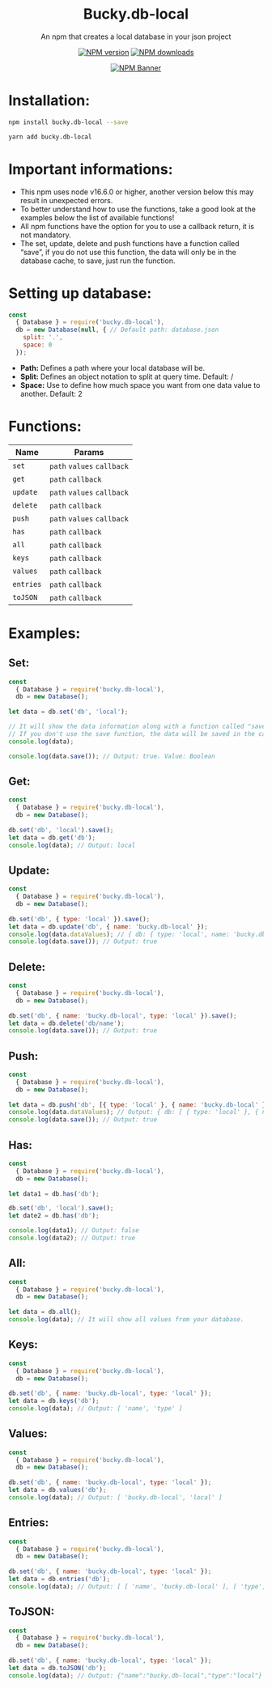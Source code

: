 <div align="center">
  <h1>Bucky.db-local</h1>
  <p>An npm that creates a local database in your json project</p>
  <p>
    <a href="https://www.npmjs.com/package/bucky.db-local"><img src="https://img.shields.io/npm/v/bucky.db-local?maxAge=3600" alt="NPM version" /></a>
    <a href="https://www.npmjs.com/package/bucky.db-local"><img src="https://img.shields.io/npm/dt/bucky.db-local?maxAge=3600" alt="NPM downloads" /></a>
  </p>
  <p>
    <a href="https://www.npmjs.com/package/bucky.db-local"><img src="https://nodei.co/npm/bucky.db-local.png?downloads=true&stars=true" alt="NPM Banner"></a>
  </p>
</div>

# Installation:
```sh
npm install bucky.db-local --save

yarn add bucky.db-local
```

# Important informations:
- This npm uses node v16.6.0 or higher, another version below this may result in unexpected errors.
- To better understand how to use the functions, take a good look at the examples below the list of available functions!
- All npm functions have the option for you to use a callback return, it is not mandatory.
- The set, update, delete and push functions have a function called “save”, if you do not use this function, the data will only be in the database cache, to save, just run the function.

# Setting up database:
```js
const
  { Database } = require('bucky.db-local'),
  db = new Database(null, { // Default path: database.json
    split: '.',
    space: 0
  });
```

- **Path:** Defines a path where your local database will be.
- **Split:** Defines an object notation to split at query time. Default: /
- **Space:** Use to define how much space you want from one data value to another. Default: 2

# Functions:
| Name | Params |
| ------ | -------- |
| `set` | `path` `values` `callback` |
| `get` | `path` `callback` |
| `update` | `path` `values` `callback` |
| `delete` | `path` `callback` |
| `push` | `path` `values` `callback` |
| `has` | `path` `callback` |
| `all` | `path` `callback` |
| `keys` | `path` `callback` |
| `values` | `path` `callback` |
| `entries` | `path` `callback` |
| `toJSON` | `path` `callback` |

# Examples:
## Set:
```js
const
  { Database } = require('bucky.db-local'),
  db = new Database();
  
let data = db.set('db', 'local');

// It will show the data information along with a function called "save".
// If you don't use the save function, the data will be saved in the cache.
console.log(data);

console.log(data.save()); // Output: true. Value: Boolean
```

## Get:
```js
const
  { Database } = require('bucky.db-local'),
  db = new Database();
  
db.set('db', 'local').save();
let data = db.get('db');
console.log(data); // Output: local
```

## Update:
```js
const
  { Database } = require('bucky.db-local'),
  db = new Database();
  
db.set('db', { type: 'local' }).save();
let data = db.update('db', { name: 'bucky.db-local' });
console.log(data.dataValues); // { db: { type: 'local', name: 'bucky.db-local' } }
console.log(data.save()); // Output: true
```

## Delete:
```js
const
  { Database } = require('bucky.db-local'),
  db = new Database();
  
db.set('db', { name: 'bucky.db-local', type: 'local' }).save();
let data = db.delete('db/name');
console.log(data.save()); // Output: true
```

## Push:
```js
const
  { Database } = require('bucky.db-local'),
  db = new Database();
  
let data = db.push('db', [{ type: 'local' }, { name: 'bucky.db-local' }]);
console.log(data.dataValues); // Output: { db: [ { type: 'local' }, { name: 'bucky.db-local' } ] }
console.log(data.save()); // Output: true
```

## Has:
```js
const
  { Database } = require('bucky.db-local'),
  db = new Database();
  
let data1 = db.has('db');

db.set('db', 'local').save();
let date2 = db.has('db');

console.log(data1); // Output: false
console.log(data2); // Output: true
```

## All:
```js
const
  { Database } = require('bucky.db-local'),
  db = new Database();
  
let data = db.all();
console.log(data); // It will show all values from your database.
```

## Keys:
```js
const
  { Database } = require('bucky.db-local'),
  db = new Database();
  
db.set('db', { name: 'bucky.db-local', type: 'local' });
let data = db.keys('db');
console.log(data); // Output: [ 'name', 'type' ]
```

## Values:
```js
const
  { Database } = require('bucky.db-local'),
  db = new Database();
  
db.set('db', { name: 'bucky.db-local', type: 'local' });
let data = db.values('db');
console.log(data); // Output: [ 'bucky.db-local', 'local' ]
```

## Entries:
```js
const
  { Database } = require('bucky.db-local'),
  db = new Database();
  
db.set('db', { name: 'bucky.db-local', type: 'local' });
let data = db.entries('db');
console.log(data); // Output: [ [ 'name', 'bucky.db-local' ], [ 'type', 'local' ] ]
```

## ToJSON:
```js
const
  { Database } = require('bucky.db-local'),
  db = new Database();
  
db.set('db', { name: 'bucky.db-local', type: 'local' });
let data = db.toJSON('db');
console.log(data); // Output: {"name":"bucky.db-local","type":"local"}
```